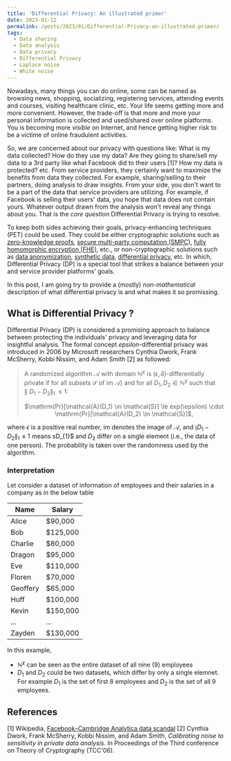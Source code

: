 ```yaml
---
title: 'Differential Privacy: An illustrated primer'
date: 2023-01-12
permalink: /posts/2023/01/Differential-Privacy-an-illustrated-primer/
tags:
  - Data sharing
  - Data analysis
  - Data privacy 
  - Differential Privacy
  - Laplace noise
  - White noise
---
```


Nowadays, many things you can do online, some can be named as browsing news, shopping, socializing, registering services, attending events and courses, visiting healthcare clinic, etc. Your life seems getting more and more convenient. However, the trade-off is that more and more your personal information is collected and used/shared over online platforms. You is becoming more *visible* on Internet, and hence getting higher risk to be a victime of online fraudulent activities. 

So, we are concerned about our privacy with questions like: What is my data collected? How do they use my data? Are they going to share/sell my data to a 3rd party like what Facebook did to their users [1]? How my data is protected? etc. From service providers, they certainly want to maximize the benefits from data they collected. For example, sharing/selling to their partners, doing analysis to draw insights. From your side, you don't want to be a part of the data that service providers are utilizing. For example, if Facebook is selling their users' data, you hope that data does not contain yours. Whatever output drawn from the analysis won't reveal any things about you. 
That is the *core question* Differential Privacy is trying to resolve.

To keep both sides achieving their goals, privacy-enhancing techniques (PET) could be used. They could be either cryptographic solutions such as [zero-knowledge proofs](https://en.wikipedia.org/wiki/Zero-knowledge_proof), [secure multi-party computation (SMPC)](https://en.wikipedia.org/wiki/Secure_multi-party_computation), [fully homomorphic encryption (FHE)](https://en.wikipedia.org/wiki/Homomorphic_encryption), etc., or non-cryptographic solutions such as [data anonymization](https://en.wikipedia.org/wiki/Data_anonymization), [synthetic data](https://en.wikipedia.org/wiki/Synthetic_data), [differential privacy](https://en.wikipedia.org/wiki/Differential_privacy), etc. In which, Differential Privacy (DP) is a special tool that strikes a balance between your and service provider platforms' goals. 

In this post, I am going try to provide a (mostly) *non-mathematical* description of what differential privacy is and what makes it so promissing. 
 
## What is Differential Privacy ?

Differential Privacy (DP) is considered a promising approach to balance between protecting the individuals' privacy and leveraging data for insightful analysis. The formal concept $epsilon$-differential privacy was introduced in 2006 by Microsoft researchers Cynthia Dwork, Frank McSherry, Kobbi Nissim, and Adam Smith [2] as followed:

> A randomized algorithm $\mathcal{A}$ with domain $\mathbb{N}^{\chi}$ is $(\epsilon, \delta)$-differentially private if for all subsets $\mathcal{S}$ of  $\mathrm{im} \; \mathcal{A})$ and for all $D_1, D_2 \in \mathbb{N}^{\chi}$ such that $\parallel D_1 - D_2 \parallel _1 \, \le 1:$
> <div align="center"> $\mathrm{Pr}[\mathcal{A}(D_1) \in \mathcal{S}] \le exp(\epsilon) \cdot \mathrm{Pr}[\mathcal{A}(D_2) \in \mathcal{S}]$, </div>

where $\epsilon$ is a positive real number, $\mathrm{im}$ denotes the image of $\mathcal{A}$, and $\| D_1 - D_2 \|_1 \le 1$ means sD_{1}$ and $D_{2}$ differ on a single element (i.e., the data of one person). The probability is taken over the randomness used by the algorithm. 

### Interpretation
Let consider a dataset of information of employees and their salaries in a company as in the below table

|  Name                   |  Salary     |
|  ---------------------- |  ---------  |
|  Alice                  |  $90,000    |
|  Bob                    |  $125,000   |
|  Charlie                |  $80,000    |
|  Dragon                 |  $95,000    |
|  Eve                    |  $110,000   |
|  Floren                 |  $70,000    |
|  Geoffery               |  $65,000    |
|  Huff                   |  $100,000   |
|  Kevin                  |  $150,000   |
|  ...                    |  ...        |
|  Zayden                 |  $130,000   |


In this example, 
- $\mathbb{N}^{\chi}$ can be seen as the entire dataset of all nine (9) employees
- $D_1$ and $D_2$ could be two datasets, which differ by only a single elemnet. For example $D_1$ is the set of first 8 employees and $D_2$ is the set of all 9 employees.



## References
[1] Wikipedia, [Facebook–Cambridge Analytica data scandal](https://en.wikipedia.org/wiki/Facebook%E2%80%93Cambridge_Analytica_data_scandal)
[2] Cynthia Dwork, Frank McSherry, Kobbi Nissim, and Adam Smith, *Calibrating noise to sensitivity in private data analysis*. In Proceedings of the Third conference on Theory of Cryptography (TCC'06).

